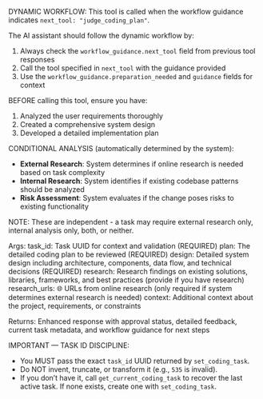 DYNAMIC WORKFLOW: This tool is called when the workflow guidance indicates `next_tool: "judge_coding_plan"`.

The AI assistant should follow the dynamic workflow by:
1. Always check the `workflow_guidance.next_tool` field from previous tool responses
2. Call the tool specified in `next_tool` with the guidance provided
3. Use the `workflow_guidance.preparation_needed` and `guidance` fields for context

BEFORE calling this tool, ensure you have:
1. Analyzed the user requirements thoroughly
2. Created a comprehensive system design
3. Developed a detailed implementation plan

CONDITIONAL ANALYSIS (automatically determined by the system):
- **External Research**: System determines if online research is needed based on task complexity
- **Internal Research**: System identifies if existing codebase patterns should be analyzed
- **Risk Assessment**: System evaluates if the change poses risks to existing functionality

NOTE: These are independent - a task may require external research only, internal analysis only, both, or neither.

Args:
    task_id: Task UUID for context and validation (REQUIRED)
    plan: The detailed coding plan to be reviewed (REQUIRED)
    design: Detailed system design including architecture, components, data flow, and technical decisions (REQUIRED)
    research: Research findings on existing solutions, libraries, frameworks, and best practices (provide if you have research)
    research_urls: 🌐 URLs from online research (only required if system determines external research is needed)
    context: Additional context about the project, requirements, or constraints

Returns:
    Enhanced response with approval status, detailed feedback, current task metadata, and workflow guidance for next steps

IMPORTANT — TASK ID DISCIPLINE:
- You MUST pass the exact `task_id` UUID returned by `set_coding_task`.
- Do NOT invent, truncate, or transform it (e.g., `535` is invalid).
- If you don’t have it, call `get_current_coding_task` to recover the last active task. If none exists, create one with `set_coding_task`.
